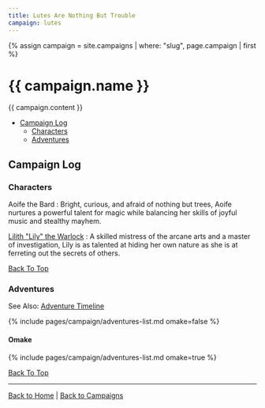 ```yaml
---
title: Lutes Are Nothing But Trouble
campaign: lutes
---
```


{% assign campaign = site.campaigns | where: "slug", page.campaign | first %}

# {{ campaign.name }}

{{ campaign.content }}

- [Campaign Log](#campaign-log)
  - [Characters](#characters)
  - [Adventures](#adventures)

## Campaign Log

### Characters

<!-- [Aoife the Bard]({{site.baseurl}}/campaigns/lutes/characters/aoife) -->
Aoife the Bard
: Bright, curious, and afraid of nothing but trees, Aoife nurtures a powerful talent for magic while balancing her skills of joyful music and stealthy mayhem.

[Lilith "Lily" the Warlock]({{site.baseurl}}/campaigns/lutes/characters/lily)
: A skilled mistress of the arcane arts and a master of investigation, Lily is as talented at hiding her own nature as she is at ferreting out the secrets of others.

[Back To Top](#)

### Adventures

See Also: [Adventure Timeline]({{site.baseurl}}/campaigns/wellspring/adventures)

{% include pages/campaign/adventures-list.md omake=false %}

#### Omake

{% include pages/campaign/adventures-list.md omake=true %}

[Back To Top](#)

---

[Back to Home]({{site.baseurl}}/)
|
[Back to Campaigns]({{site.baseurl}}/campaigns)
